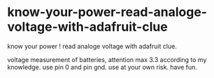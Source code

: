 # know-your-power-read-analoge-voltage-with-adafruit-clue
know your power ! read analoge voltage with adafruit clue.

voltage measurement of batteries, attention max 3.3 according to my knowledge.
use pin 0 and pin gnd.
use at your own risk.
have fun.
